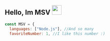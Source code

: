 ## Hello, Im MSV <img src="https://raw.githubusercontent.com/SudhanPlayz/SudhanPlayz/master/images/WaveIcon.gif" width="30px">

```js
const MSV = {
  languages: ["Node.js"], //And so many
  favoriteNumber: 1, //I like this number :)
  ```
 
